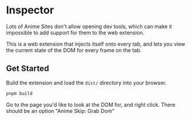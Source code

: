 # Inspector

Lots of Anime Sites don't allow opening dev tools, which can make it impossible to add support for them to the web extension.

This is a web extension that injects itself onto every tab, and lets you view the current state of the DOM for every frame on the tab.

## Get Started

Build the extension and load the `dist/` directory into your browser.

```bash
pnpm build
```

Go to the page you'd like to look at the DOM for, and right click. There should be an option "Anime Skip: Grab Dom"
